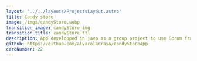 ```yaml
---
layout: "../../layouts/ProjectsLayout.astro"
title: Candy store
image: /imgs/candyStore.webp
transition_image: candyStore_img
transition_title: candyStore_ttl
description: App developped in java as a group project to use Scrum framework
github: https://github.com/alvarolarraya/candyStoreApp
cardNumber: 22
---
```








<link href='https://fonts.googleapis.com/css?family=Caveat' rel='stylesheet'>
<style>
  .projectTitles{
    text-align: center;
    font-size: 6rem;
    display: block;
    margin: 0 auto;
    width: 70%;   
    line-height: 4rem; 
    font-family: "Caveat";
    padding-bottom:2vh;
    margin-bottom:4vh;
    border-bottom: 3px rgb(var(--accent)) dashed;
  }
  p{
    text-align: center;
    font-size: 3rem;
    display: block;
    margin: 0 auto;
    width: 70%;   
    line-height: 4rem; 
    font-family: "Caveat";
  }
  b{
    font-size: 4rem;
    background-color: #2E2E2E;
  }
  div{
    margin-bottom:15vh;
  }
  #playLink{
    text-align: center;
    font-size: 10rem;
    display: block;
    margin: 0 auto;
    width: 70%;   
    text-decoration: none;
    animation: hithere 2.5s infinite;
  }
  @keyframes hithere {
    30% { transform: scale(1.2); }
    40%, 60% { transform: rotate(-20deg) scale(1.2); }
    50% { transform: rotate(20deg) scale(1.2); }
    70% { transform: rotate(0deg) scale(1.2); }
    100% { transform: scale(1); }
  }
</style>
